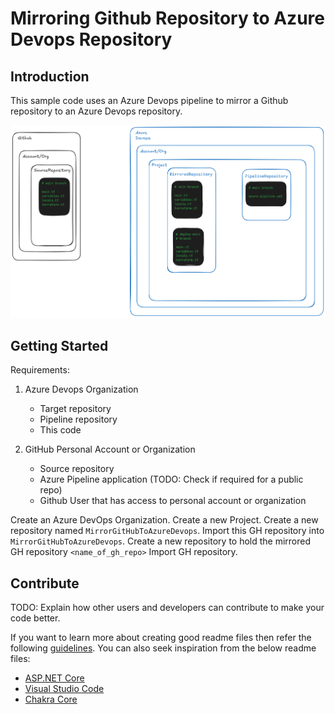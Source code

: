 # Mirroring Github Repository to Azure Devops Repository

## Introduction 
This sample code uses an Azure Devops pipeline to mirror a Github repository to an Azure Devops repository.

![Architecture](./assets/arch.png)

## Getting Started

Requirements:

1. Azure Devops Organization
    * Target repository
    * Pipeline repository
    * This code

2. GitHub Personal Account or Organization
    * Source repository
    * Azure Pipeline application (TODO: Check if required for a public repo)
    * Github User that has access to personal account or organization

Create an Azure DevOps Organization.
Create a new Project.
Create a new repository named `MirrorGitHubToAzureDevops`.
Import this GH repository into `MirrorGitHubToAzureDevops`.
Create a new repository to hold the mirrored GH repository `<name_of_gh_repo>`
Import GH repository.

## Contribute
TODO: Explain how other users and developers can contribute to make your code better. 

If you want to learn more about creating good readme files then refer the following [guidelines](https://docs.microsoft.com/en-us/azure/devops/repos/git/create-a-readme?view=azure-devops). You can also seek inspiration from the below readme files:
- [ASP.NET Core](https://github.com/aspnet/Home)
- [Visual Studio Code](https://github.com/Microsoft/vscode)
- [Chakra Core](https://github.com/Microsoft/ChakraCore)